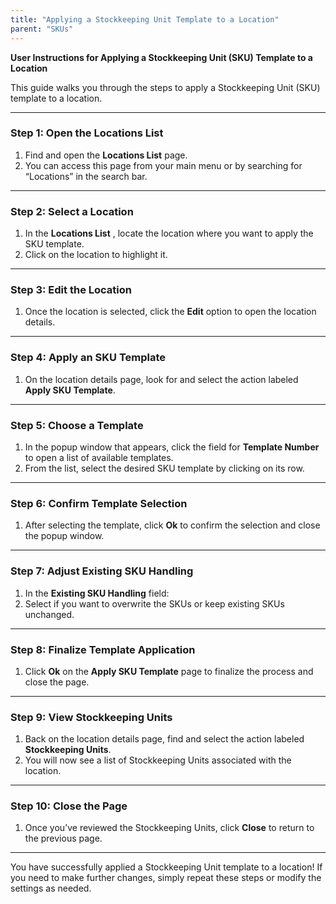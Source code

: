 ```yaml
---
title: "Applying a Stockkeeping Unit Template to a Location"
parent: "SKUs"
---
```


**User Instructions for Applying a Stockkeeping Unit (SKU) Template to a Location**

This guide walks you through the steps to apply a Stockkeeping Unit (SKU)
template to a location.

* * *

### **Step 1:** Open the Locations List

  1. Find and open the **Locations List** page. 
  2. You can access this page from your main menu or by searching for “Locations” in the search bar.

* * *

### **Step 2:** Select a Location

  1. In the **Locations List** , locate the location where you want to apply the SKU template. 
  2. Click on the location to highlight it.

* * *

### **Step 3:** Edit the Location

  1. Once the location is selected, click the **Edit** option to open the location details.

* * *

### **Step 4:** Apply an SKU Template

  1. On the location details page, look for and select the action labeled **Apply SKU Template**.

* * *

### **Step 5:** Choose a Template

  1. In the popup window that appears, click the field for **Template Number** to open a list of available templates. 
  2. From the list, select the desired SKU template by clicking on its row.

* * *

### **Step 6:** Confirm Template Selection

  1. After selecting the template, click **Ok** to confirm the selection and close the popup window.

* * *

### **Step 7:** Adjust Existing SKU Handling

  1. In the **Existing SKU Handling** field: 
  2. Select if you want to overwrite the SKUs or keep existing SKUs unchanged. 


* * *

### **Step 8:** Finalize Template Application

  1. Click **Ok** on the **Apply SKU Template** page to finalize the process and close the page.

* * *

### **Step 9:** View Stockkeeping Units

  1. Back on the location details page, find and select the action labeled **Stockkeeping Units**. 
  2. You will now see a list of Stockkeeping Units associated with the location.

* * *

### **Step 10:** Close the Page

  1. Once you’ve reviewed the Stockkeeping Units, click **Close** to return to the previous page.

* * *

You have successfully applied a Stockkeeping Unit template to a location! If
you need to make further changes, simply repeat these steps or modify the
settings as needed.

